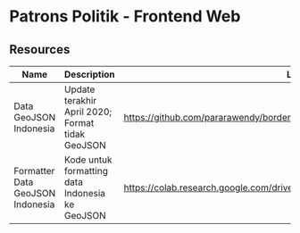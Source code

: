 # Patrons Politik - Frontend Web

## Resources

| Name                             | Description                                      | Link                                                                      |
| -------------------------------- | ------------------------------------------------ | ------------------------------------------------------------------------- |
| Data GeoJSON Indonesia           | Update terakhir April 2020; Format tidak GeoJSON | https://github.com/pararawendy/border-desa-indonesia-geojson              |
| Formatter Data GeoJSON Indonesia | Kode untuk formatting data Indonesia ke GeoJSON  | https://colab.research.google.com/drive/1IMDnsLtHnz6gGlD0LKczDvuKg_LKizqR |
